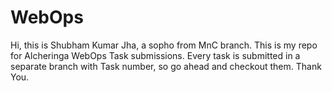 # WebOps

Hi, this is Shubham Kumar Jha, a sopho from MnC branch. This is my repo for Alcheringa WebOps Task submissions.
Every task is submitted in a separate branch with Task number, so go ahead and checkout them.
Thank You.

